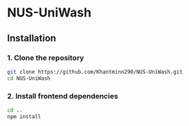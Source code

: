# NUS-UniWash

## Installation

### 1. Clone the repository
```bash
git clone https://github.com/Khantminn290/NUS-UniWash.git
cd NUS-UniWash
```
### 2. Install frontend dependencies
```bash
cd ..
npm install
```


